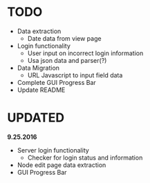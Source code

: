 # TODO

+ Data extraction
  + Date data from view page
+ Login functionality
  + User input on incorrect login information
  + Usa json data and parser(?)
+ Data Migration
  + URL Javascript to input field data
+ Complete GUI Progress Bar
+ Update README

# UPDATED

**9.25.2016**
+ Server login functionality
  + Checker for login status and information
+ Node edit page data extraction
+ GUI Progress Bar
